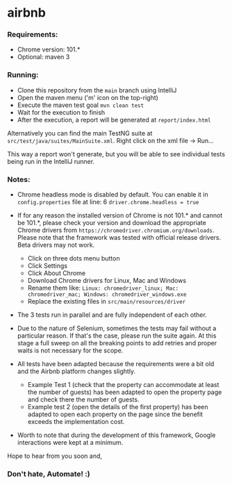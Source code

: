 # airbnb

### Requirements:

- Chrome version: 101.*
- Optional: maven 3

### Running:

- Clone this repository from the ```main``` branch using IntelliJ
- Open the maven menu ('m' icon on the top-right)
- Execute the maven test goal ```mvn clean test```
- Wait for the execution to finish
- After the execution, a report will be generated at ```report/index.html```

Alternatively you can find the main TestNG suite at ```src/test/java/suites/MainSuite.xml```.
Right click on the xml file -> Run...

This way a report won't generate, but you will be able to see individual tests being run in the IntelliJ runner.


### Notes:
- Chrome headless mode is disabled by default. 
  You can enable it in ```config.properties``` file at line: 6 ```driver.chrome.headless = true```
- If for any reason the installed version of Chrome is not 101.* and cannot be 101.*, please check your version and
  download the appropriate Chrome drivers from ```https://chromedriver.chromium.org/downloads```. Please note that
  the framework was tested with official release drivers. Beta drivers may not work.
  - Click on three dots menu button
  - Click Settings
  - Click About Chrome
  - Download Chrome drivers for Linux, Mac and Windows
  - Rename them like: ```Linux: chromedriver_linux; Mac: chromedriver_mac; Windows: chromedriver_windows.exe```
  - Replace the existing files in ```src/main/resources/driver```
  
- The 3 tests run in parallel and are fully independent of each other.
- Due to the nature of Selenium, sometimes the tests may fail without a particular reason. If that's the case, 
  please run the suite again.
At this stage a full sweep on all the breaking points to add retries and proper waits is not necessary for the scope.
- All tests have been adapted because the requirements were a bit old and the Airbnb platform changes slightly. 
  - Example Test 1 (check that the property can accommodate at least the number of guests) has been adapted to open 
  the property page and check there the number of guests.
  - Example test 2 (open the details of the first property) has been adapted to open each property on the page since 
    the benefit exceeds the implementation cost.
- Worth to note that during the development of this framework, Google interactions were kept at a minimum.


Hope to hear from you soon and,

### Don't hate, Automate! :)
